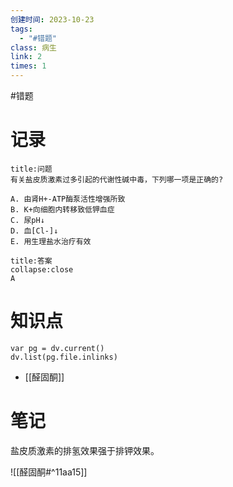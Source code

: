 ```yaml
---
创建时间: 2023-10-23
tags:
  - "#错题"
class: 病生
link: 2
times: 1
---
```

#错题


记录
==
```ad-question
title:问题
有关盐皮质激素过多引起的代谢性碱中毒，下列哪一项是正确的?

A. 由肾H+-ATP酶泵活性增强所致    
B. K+向细胞内转移致低钾血症    
C. 尿pH↓   
D. 血[Cl-]↓
E. 用生理盐水治疗有效
```

```ad-note
title:答案
collapse:close
A
```

知识点
==
```dataviewjs
var pg = dv.current()
dv.list(pg.file.inlinks)
```
- [[醛固酮]]

笔记
==
盐皮质激素的排氢效果强于排钾效果。

![[醛固酮#^11aa15]]